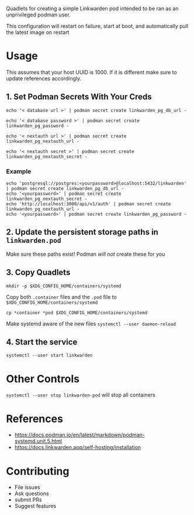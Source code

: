 Quadlets for creating a simple Linkwarden pod intended to be ran as an unprivileged podman user.

This configuration will restart on failure, start at boot, and automatically pull the latest image on restart

# Usage
This assumes that your host UUID is 1000. If it is different make sure to update references accordingly.

## 1. Set Podman Secrets With Your Creds
`echo '< database url >' | podman secret create linkwarden_pg_db_url -`

`echo '< database password >' | podman secret create linkwarden_pg_password -`

`echo '< nextauth url >' | podman secret create linkwarden_pg_nextauth_url -`

`echo '< nextauth secret >' | podman secret create linkwarden_pg_nextauth_secret -`

### Example
```
echo 'postgresql://postgres:<yourpassword>@localhost:5432/linkwarden' | podman secret create linkwarden_pg_db_url -
echo '<yourpassword>' | podman secret create linkwarden_pg_nextauth_secret -
echo 'http://localhost:3000/api/v1/auth' | podman secret create linkwarden_pg_nextauth_url -
echo '<yourpassword>' | podman secret create linkwarden_pg_password -
```

## 2. Update the persistent storage paths in `linkwarden.pod`
Make sure these paths exist! Podman *will not* create these for you

## 3. Copy Quadlets
`mkdir -p $XDG_CONFIG_HOME/containers/systemd`

Copy both `.container` files and the `.pod` file to `$XDG_CONFIG_HOME/containers/systemd`

`cp *container *pod $XDG_CONFIG_HOME/containers/systemd`

Make systemd aware of the new files `systemctl --user daemon-reload`

## 4. Start the service

`systemctl --user start linkwarden`

# Other Controls
`systemctl --user stop linkwarden-pod` will stop all containers

# References
- https://docs.podman.io/en/latest/markdown/podman-systemd.unit.5.html
- https://docs.linkwarden.app/self-hosting/installation

# Contributing
- File issues
- Ask questions
- submit PRs
- Suggest features
